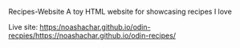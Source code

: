 Recipes-Website
A toy HTML website for showcasing recipes I love

Live site: [https:/noashachar.github.io/odin-recpies/](https://noashachar.github.io/odin-recipes/)https://noashachar.github.io/odin-recipes/


